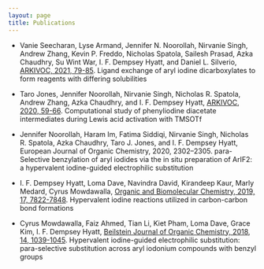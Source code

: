 ```yaml
---
layout: page
title: Publications
---
```


- Vanie Seecharan, Lyse Armand, Jennifer N. Noorollah, Nirvanie Singh, Andrew Zhang, Kevin P. Freddo, Nicholas Spatola, Sailesh Prasad, Azka Chaudhry, Su Wint War, I. F. Dempsey Hyatt, and Daniel L. Silverio, [ARKIVOC, 2021, 79-85](https://www.arkat-usa.org/get-file/73213/). Ligand exchange of aryl iodine dicarboxylates to form reagents with differing solubilities

- Taro Jones, Jennifer Noorollah, Nirvanie Singh, Nicholas R. Spatola, Andrew Zhang, Azka Chaudhry, and I. F. Dempsey Hyatt, [ARKIVOC, 2020, 59-66](https://www.arkat-usa.org/get-file/72808/). Computational study of phenyliodine diacetate intermediates during Lewis acid activation with TMSOTf

- Jennifer Noorollah, Haram Im, Fatima Siddiqi, Nirvanie Singh, Nicholas R. Spatola, Azka Chaudhry, Taro J. Jones, and I. F. Dempsey Hyatt, European Journal of Organic Chemistry, 2020, 2302–2305. para-Selective benzylation of aryl iodides via the in situ preparation of ArIF2: a hypervalent iodine-guided electrophilic substitution

- I. F. Dempsey Hyatt, Loma Dave, Navindra David, Kirandeep Kaur, Marly Medard, Cyrus Mowdawalla, [Organic and Biomolecular Chemistry, 2019, 17, 7822-7848](https://pubs.rsc.org/en/content/articlelanding/2019/ob/c9ob01267b). Hypervalent iodine reactions utilized in carbon-carbon bond formations

- Cyrus Mowdawalla, Faiz Ahmed, Tian Li, Kiet Pham, Loma Dave, Grace Kim, I. F. Dempsey Hyatt, [Beilstein Journal of Organic Chemistry, 2018, 14, 1039-1045](https://www.beilstein-journals.org/bjoc/articles/14/91). Hypervalent iodine-guided electrophilic substitution: para-selective substitution across aryl iodonium compounds with benzyl groups

